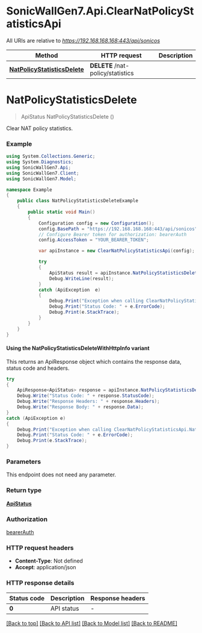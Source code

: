 # SonicWallGen7.Api.ClearNatPolicyStatisticsApi

All URIs are relative to *https://192.168.168.168:443/api/sonicos*

| Method | HTTP request | Description |
|--------|--------------|-------------|
| [**NatPolicyStatisticsDelete**](ClearNatPolicyStatisticsApi.md#natpolicystatisticsdelete) | **DELETE** /nat-policy/statistics |  |

<a id="natpolicystatisticsdelete"></a>
# **NatPolicyStatisticsDelete**
> ApiStatus NatPolicyStatisticsDelete ()



Clear NAT policy statistics.

### Example
```csharp
using System.Collections.Generic;
using System.Diagnostics;
using SonicWallGen7.Api;
using SonicWallGen7.Client;
using SonicWallGen7.Model;

namespace Example
{
    public class NatPolicyStatisticsDeleteExample
    {
        public static void Main()
        {
            Configuration config = new Configuration();
            config.BasePath = "https://192.168.168.168:443/api/sonicos";
            // Configure Bearer token for authorization: bearerAuth
            config.AccessToken = "YOUR_BEARER_TOKEN";

            var apiInstance = new ClearNatPolicyStatisticsApi(config);

            try
            {
                ApiStatus result = apiInstance.NatPolicyStatisticsDelete();
                Debug.WriteLine(result);
            }
            catch (ApiException  e)
            {
                Debug.Print("Exception when calling ClearNatPolicyStatisticsApi.NatPolicyStatisticsDelete: " + e.Message);
                Debug.Print("Status Code: " + e.ErrorCode);
                Debug.Print(e.StackTrace);
            }
        }
    }
}
```

#### Using the NatPolicyStatisticsDeleteWithHttpInfo variant
This returns an ApiResponse object which contains the response data, status code and headers.

```csharp
try
{
    ApiResponse<ApiStatus> response = apiInstance.NatPolicyStatisticsDeleteWithHttpInfo();
    Debug.Write("Status Code: " + response.StatusCode);
    Debug.Write("Response Headers: " + response.Headers);
    Debug.Write("Response Body: " + response.Data);
}
catch (ApiException e)
{
    Debug.Print("Exception when calling ClearNatPolicyStatisticsApi.NatPolicyStatisticsDeleteWithHttpInfo: " + e.Message);
    Debug.Print("Status Code: " + e.ErrorCode);
    Debug.Print(e.StackTrace);
}
```

### Parameters
This endpoint does not need any parameter.
### Return type

[**ApiStatus**](ApiStatus.md)

### Authorization

[bearerAuth](../README.md#bearerAuth)

### HTTP request headers

 - **Content-Type**: Not defined
 - **Accept**: application/json


### HTTP response details
| Status code | Description | Response headers |
|-------------|-------------|------------------|
| **0** | API status |  -  |

[[Back to top]](#) [[Back to API list]](../README.md#documentation-for-api-endpoints) [[Back to Model list]](../README.md#documentation-for-models) [[Back to README]](../README.md)

